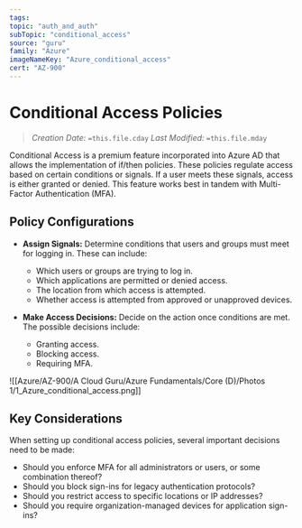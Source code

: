 ```yaml
---
tags:
topic: "auth_and_auth"
subTopic: "conditional_access"
source: "guru"
family: "Azure"
imageNameKey: "Azure_conditional_access"
cert: "AZ-900"
---
```

# Conditional Access Policies

> _Creation Date:_ `=this.file.cday` 
> _Last Modified:_ `=this.file.mday`

Conditional Access is a premium feature incorporated into Azure AD that allows the implementation of if/then policies. These policies regulate access based on certain conditions or signals. If a user meets these signals, access is either granted or denied. This feature works best in tandem with Multi-Factor Authentication (MFA).

## Policy Configurations

- **Assign Signals:** Determine conditions that users and groups must meet for logging in. These can include:
    
    - Which users or groups are trying to log in.
    - Which applications are permitted or denied access.
    - The location from which access is attempted.
    - Whether access is attempted from approved or unapproved devices.
- **Make Access Decisions:** Decide on the action once conditions are met. The possible decisions include:
    
    - Granting access.
    - Blocking access.
    - Requiring MFA.

![[Azure/AZ-900/A Cloud Guru/Azure Fundamentals/Core (D)/Photos 1/1_Azure_conditional_access.png]]

## Key Considerations

When setting up conditional access policies, several important decisions need to be made:

- Should you enforce MFA for all administrators or users, or some combination thereof?
- Should you block sign-ins for legacy authentication protocols?
- Should you restrict access to specific locations or IP addresses?
- Should you require organization-managed devices for application sign-ins?